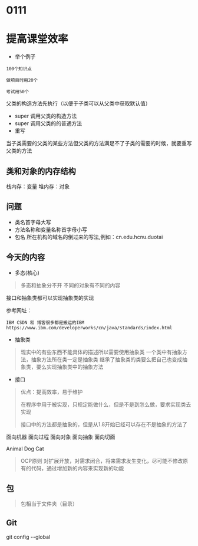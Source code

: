 # 0111
# 提高课堂效率
 - 举个例子
 ```$xslt
100个知识点

做项目时用20个

考试用50个
```

父类的构造方法先执行（以便于子类可以从父类中获取默认值）

- super 调用父类的构造方法
- super 调用父类的的普通方法
- 重写

当子类需要的父类的某些方法但父类的方法满足不了子类的需要的时候，就要重写父类的方法

## 类和对象的内存结构

栈内存：变量
堆内存：对象

## 问题
- 类名首字母大写
- 方法名称和变量名称首字母小写
- 包名 所在机构的域名的倒过来的写法,例如：cn.edu.hcnu.duotai

## 今天的内容

- 多态(核心)

> 多态和抽象分不开
> 不同的对象有不同的内容
>

接口和抽象类都可以实现抽象类的实现

参考网址：
```https  
IBM CSDN 和 博客很多都是搬运的IBM
https://www.ibm.com/developerworks/cn/java/standards/index.html
```
- 抽象类

> 现实中的有些东西不能具体的描述所以需要使用抽象类
> 一个类中有抽象方法，抽象方法所在类一定是抽象类
> 继承了抽象类的类要么把自己也变成抽象类，要么实现抽象类中的抽象方法

- 接口

> 优点：提高效率，易于维护
>
> 在程序中用于被实现，只规定能做什么，但是不是到怎么做，要求实现类去实现
>
> 接口中的方法都是抽象的，但是从1.8开始已经可以存在不是抽象的方法了

面向机器
面向过程
面向对象
面向抽象
面向切面

Animal
Dog
Cat

> OCP原则  对扩展开放，对需求闭合，将来需求发生变化，尽可能不修改原有的代码，通过增加新的内容来实现新的功能




## 包

> 包相当于文件夹（目录）


## Git

git config --global







